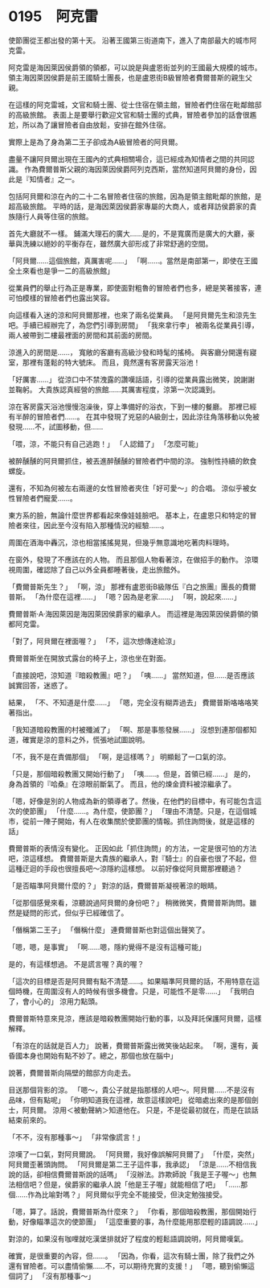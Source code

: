 # 0195　阿克雷

使節團從王都出發的第十天。
沿著王國第三街道南下，進入了南部最大的城市阿克雷。

阿克雷是海因萊因侯爵領的領都，可以說是與盧恩街並列的王國最大規模的城市。
領主海因萊因侯爵是前王國騎士團長，也是盧恩街B級冒險者費爾普斯的親生父親。

在這樣的阿克雷城，文官和騎士團、從士住宿在領主館，冒險者們住宿在毗鄰館邸的高級旅館。
表面上是要舉行歡迎文官和騎士團的式典，冒險者參加的話會很尷尬，所以為了讓冒險者自由放鬆，安排在館外住宿。

實際上是為了身為第二王子卻成為A級冒險者的阿貝爾。

盡量不讓阿貝爾出現在王國內的式典相關場合，這已經成為知情者之間的共同認識。
作為費爾普斯父親的海因萊因侯爵阿列克西斯，當然知道阿貝爾的身份，因此是『知情者』之一。

包括阿貝爾和涼在內的二十二名冒險者住宿的旅館，因為是領主館毗鄰的旅館，是超高級旅館。
平時的話，是海因萊因侯爵家專屬的大商人，或者拜訪侯爵家的貴族隨行人員等住宿的旅館。

首先大廳就不一樣。
鋪滿大理石的廣大……是的，不是寬廣而是廣大的大廳，豪華與洗練以絕妙的平衡存在，雖然廣大卻形成了非常舒適的空間。

「阿貝爾……這個旅館，真厲害呢……」
「啊……。當然是南部第一，即使在王國全土來看也是爭一二的高級旅館」

從業員們的舉止行為正是專業，即使面對粗魯的冒險者們也多，總是笑著接客，連可怕模樣的冒險者們也露出笑容。

向這樣看入迷的涼和阿貝爾那裡，也來了兩名從業員。
「是阿貝爾先生和涼先生吧。手續已經辦完了，為您們引導到房間」
「我來拿行李」
被兩名從業員引導，兩人被帶到二樓最裡面的房間和其前面的房間。

涼進入的房間是……，
寬敞的客廳有高級沙發和時髦的搖椅。
與客廳分開還有寢室，那裡有蓬鬆的特大號床。
而且，竟然還有客房露天浴池！

「好厲害……」
從涼口中不禁洩露的讚嘆話語，引導的從業員露出微笑，說謝謝並鞠躬。
大貴族認真經營的旅館……其厲害程度，涼第一次認識到。

涼在客房露天浴池慢慢泡澡後，穿上準備好的浴衣，下到一樓的餐廳。
那裡已經有半醉的冒險者們……。
在其中發現了兇惡的A級劍士，因此涼往角落移動以免被發現……不，試圖移動，但……

「喂，涼，不能只有自己逃跑！」
「人認錯了」
「怎麼可能」

被醉醺醺的阿貝爾抓住，被丟進醉醺醺的冒險者們中間的涼。
強制性持續的飲食螺旋。

還有，不知為何被左右兩邊的女性冒險者夾住「好可愛～」的合唱。
涼似乎被女性冒險者們寵愛……。

東方系的臉，無論什麼世界都看起來像娃娃臉吧。
基本上，在盧恩只和特定的冒險者來往，因此至今沒有陷入那種情況的經驗……。

周圍在酒海中轟沉，涼也相當搖搖晃晃，但幾乎無意識地吃著肉料理時。

在窗外，發現了不應該在的人物。
而且那個人物看著涼，在做招手的動作。
涼環視周圍，確認除了自己以外全員都睡著後，走出旅館外。

「費爾普斯先生？」
「啊，涼」
那裡有盧恩街B級隊伍『白之旅團』團長的費爾普斯。
「為什麼在這裡……」
「嗯？因為是老家……」
「啊，說起來……」

費爾普斯·A·海因萊因是海因萊因侯爵家的繼承人。
而這裡是海因萊因侯爵領的領都阿克雷。

「對了，阿貝爾在裡面喔？」
「不，這次想傳達給涼」

費爾普斯坐在開放式露台的椅子上，涼也坐在對面。

「直接說吧，涼知道『暗殺教團』吧？」
「咦……」
當然知道，但……是否應該誠實回答，迷惑了。

結果，
「不、不知道是什麼……」
「嗯，完全沒有糊弄過去」
費爾普斯咯咯咯笑著指出。

「我知道暗殺教團的村被殲滅了」
「啊、那是事態發展……」
沒想到連那個都知道，確實是涼的意料之外，慌張地試圖說明。

「不，我不是在責備那個」
「啊，是這樣嗎？」
明顯鬆了一口氣的涼。

「只是，那個暗殺教團又開始行動了」
「咦……。但是，首領已經……」
是的，身為首領的『哈桑』在涼眼前斷氣了。
而且，他的煉金資料被涼繼承了。

「嗯，好像是別的人物成為新的領導者了。然後，在他們的目標中，有可能包含這次的使節團」
「什麼……。為什麼，使節團？」
「理由不清楚。只是，在這個城市，從前一陣子開始，有人在收集關於使節團的情報。抓住詢問後，就是這樣的話」

費爾普斯的表情沒有變化。
正因如此「抓住詢問」的方法，一定是很可怕的方法吧，涼這樣想。
費爾普斯是大貴族的繼承人，對『騎士』的自豪也很了不起，但這種迂迴的手段也很擅長吧～涼隱約這樣想。
以前好像從阿貝爾那裡聽過？

「是否瞄準阿貝爾什麼的？」
對涼的話，費爾普斯凝視著涼的眼睛。

「從那個感覺來看，涼聽說過阿貝爾的身份吧？」
稍微微笑，費爾普斯詢問。雖然是疑問的形式，但似乎已經確信了。

「僭稱第二王子」
「僭稱什麼」
連費爾普斯也對這個出聲笑了。

「嗯，嗯，是事實」
「啊……嗯，隱約覺得不是沒有這種可能」

是的，有這樣想過。
不是謊言喔？真的喔？

「這次的目標是否是阿貝爾有點不清楚……。如果瞄準阿貝爾的話，不用特意在這個時機，在周圍沒有人的時候有很多機會。只是，可能性不是零……」
「我明白了，會小心的」
涼用力點頭。

費爾普斯特意來見涼，應該是暗殺教團開始行動的事，以及拜託保護阿貝爾，這樣解釋。

「有涼在的話就是百人力」
說著，費爾普斯露出微笑後站起來。
「啊，還有，黃昏國本身也開始有點不妙了。總之，那個也放在腦中」

說著，費爾普斯向隔壁的館邸方向走去。

目送那個背影的涼。
「嗯～，貴公子就是指那樣的人吧～。阿貝爾……不是沒有品味，但有點呢」
「你明知道我在這裡，故意這樣說吧」
從暗處出來的是那個劍士，阿貝爾。
涼用＜被動聲納＞知道他在。
只是，不是從最初就在，而是在談話結束前來的。

「不不，沒有那種事～」
「非常像謊言！」

涼嘆了一口氣，對阿貝爾說。
「阿貝爾，我好像誤解阿貝爾了」
「什麼，突然」
阿貝爾歪著頭詢問。
「阿貝爾是第二王子這件事，我承認」
「涼是……不相信我說的話，卻相信費爾普斯說的話嗎」
「沒辦法。詐欺師說「我是王子喔～」也無法相信吧？但是，侯爵家的繼承人說「他是王子喔」就能相信了吧」
「……那個……作為比喻對嗎？」
阿貝爾似乎完全不能接受，但決定勉強接受。

「嗯，算了。話說，費爾普斯為什麼來？」
「你看，那個暗殺教團，那個開始行動，好像瞄準這次的使節團」
「這麼重要的事，為什麼能用那麼輕的語調說……」

對涼的，如果沒有咖哩就吃漢堡排就好了程度的輕鬆語調說明，阿貝爾嘆氣。

確實，是很重要的內容，但……。
「因為，你看，這次有騎士團，除了我們之外還有冒險者。可以盡情偷懶……不，可以期待充實的支援！」
「嗯，聽到偷懶這個詞了」
「沒有那種事～」